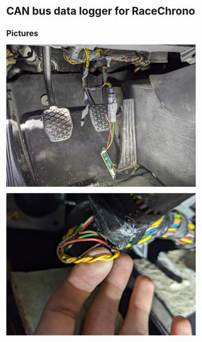 # CAN bus data logger for RaceChrono



## Pictures

![img](images/plug.jpg)

![img](images/can_wires.jpg)
